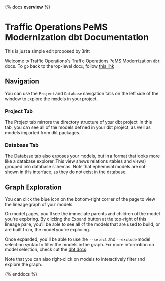 
{% docs __overview__ %}

# Traffic Operations PeMS Modernization dbt Documentation

This is just a simple edit proposed by Britt


Welcome to Traffic Operations's Traffic Operations PeMS Modernization `dbt` docs.
To go back to the top-level docs, follow [this link](../)

## Navigation

You can use the `Project` and `Database` navigation tabs on the left side of the window to explore the models in your project.

### Project Tab

The Project tab mirrors the directory structure of your dbt project.
In this tab, you can see all of the models defined in your dbt project, as well as models imported from dbt packages.

### Database Tab

The Database tab also exposes your models, but in a format that looks more like a database explorer.
This view shows relations (tables and views) grouped into database schemas.
Note that ephemeral models are not shown in this interface, as they do not exist in the database.

## Graph Exploration

You can click the blue icon on the bottom-right corner of the page to view the lineage graph of your models.

On model pages, you'll see the immediate parents and children of the model you're exploring.
By clicking the Expand button at the top-right of this lineage pane,
you'll be able to see all of the models that are used to build, or are built from,
the model you're exploring.

Once expanded, you'll be able to use the `--select` and `--exclude` model selection syntax to filter the models in the graph.
For more information on model selection, check out the [dbt docs](https://docs.getdbt.com/reference/node-selection/syntax).

Note that you can also right-click on models to interactively filter and explore the graph.


{% enddocs %}
